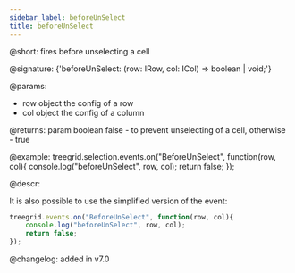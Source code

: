 ```yaml
---
sidebar_label: beforeUnSelect
title: beforeUnSelect
---          
```


@short: fires before unselecting a cell

@signature: {'beforeUnSelect: (row: IRow, col: ICol) => boolean | void;'}


@params:

- row		object		the config of a row
- col       object      the config of a column

@returns:
param   boolean     false - to prevent unselecting of a cell, otherwise - true




@example:
treegrid.selection.events.on("BeforeUnSelect", function(row, col){
    console.log("beforeUnSelect", row, col); 
    return false;
});



@descr:

It is also possible to use the simplified version of the event:

~~~js
treegrid.events.on("BeforeUnSelect", function(row, col){
    console.log("beforeUnSelect", row, col); 
    return false;
});
~~~



@changelog:
added in v7.0

